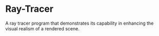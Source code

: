# Ray-Tracer

A ray tracer program that demonstrates its capability in enhancing the visual realism of a rendered scene.

